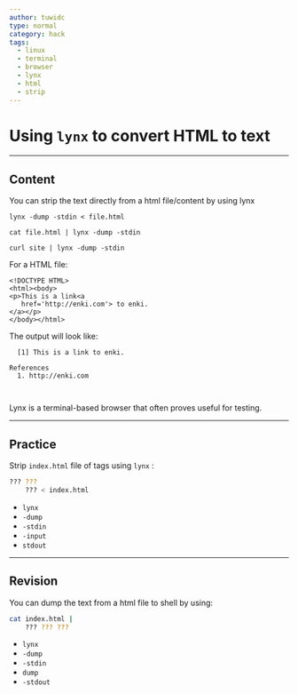 ```yaml
---
author: tuwidc
type: normal
category: hack
tags:
  - linux
  - terminal
  - browser
  - lynx
  - html
  - strip
---
```


# Using `lynx` to convert HTML to text


---

## Content

You can strip the text directly from a html file/content by using lynx

```plain-text
lynx -dump -stdin < file.html
```

```plain-text
cat file.html | lynx -dump -stdin
```

```plain-text
curl site | lynx -dump -stdin
```

For a HTML file:

```plain-text
<!DOCTYPE HTML>
<html><body>
<p>This is a link<a
   href='http://enki.com'> to enki.
</a></p>
</body></html>
```

The output will look like:

```plain-text
  [1] This is a link to enki.

References
  1. http://enki.com

  
```

Lynx is a terminal-based browser that often proves useful for testing.


---

## Practice

Strip `index.html` file of tags using `lynx` :

```bash
??? ??? 
    ??? < index.html
```

- `lynx`
- `-dump`
- `-stdin`
- `-input`
- `stdout`


---

## Revision

You can dump the text from a html file to shell by using:

```bash
cat index.html | 
    ??? ??? ???
```

- `lynx`
- `-dump`
- `-stdin`
- `dump`
- `-stdout`
 
